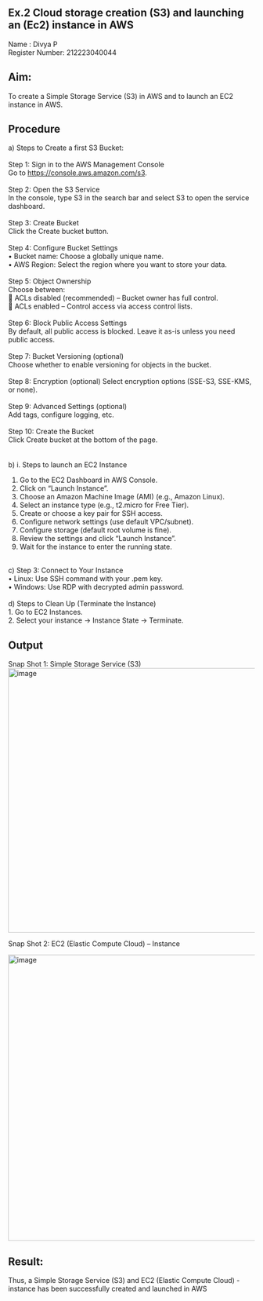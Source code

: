 ## Ex.2 Cloud storage creation (S3) and launching an (Ec2) instance in AWS

Name : Divya P <br>
Register Number: 212223040044

## Aim:
To create a Simple Storage Service (S3) in AWS and to launch an EC2 instance in AWS. <br> 
## Procedure
a)	Steps to Create a first S3 Bucket: <br> <br> 
Step 1: Sign in to the AWS Management Console <br>
Go to https://console.aws.amazon.com/s3. <br> <br> 
Step 2: Open the S3 Service <br>
In the console, type S3 in the search bar and select S3 to open the service dashboard. <br> <br> 
Step 3: Create Bucket <br> 
Click the Create bucket button. <br> <br> 
Step 4: Configure Bucket Settings <br> 
•	Bucket name: Choose a globally unique name. <br>
•	AWS Region: Select the region where you want to store your data. <br> <br> 
Step 5: Object Ownership <br> 
Choose between: <br>
	ACLs disabled (recommended) – Bucket owner has full control. <br>
	ACLs enabled – Control access via access control lists. <br> <br> 
Step 6: Block Public Access Settings <br> 
By default, all public access is blocked. Leave it as-is unless you need public access. <br> <br> 
Step 7: Bucket Versioning (optional) <br>
Choose whether to enable versioning for objects in the bucket. <br> <br> 
Step 8: Encryption (optional) 
Select encryption options (SSE-S3, SSE-KMS, or none). <br> <br> 
Step 9: Advanced Settings (optional) <br>
Add tags, configure logging, etc. <br> <br> 
Step 10: Create the Bucket <br>
Click Create bucket at the bottom of the page. <br>  <br>  
b)	i. Steps to launch an EC2 Instance <br>
1.	Go to the EC2 Dashboard in AWS Console. <br> 
2.	Click on “Launch Instance”. <br>
3.	Choose an Amazon Machine Image (AMI) (e.g., Amazon Linux). <br>
4.	Select an instance type (e.g., t2.micro for Free Tier). <br>
5.	Create or choose a key pair for SSH access. <br>
6.	Configure network settings (use default VPC/subnet). <br>
7.	Configure storage (default root volume is fine). <br>
8.	Review the settings and click “Launch Instance”. <br>
9.	Wait for the instance to enter the running state. <br>
<br> 
c)	Step 3: Connect to Your Instance <br>
•	Linux: Use SSH command with your .pem key. <br>
•	Windows: Use RDP with decrypted admin password. <br>
<br> 
d)	Steps to Clean Up (Terminate the Instance) <br>
1.	Go to EC2 Instances. <br>
2.	Select your instance → Instance State → Terminate. <br>


## Output 

Snap Shot 1: Simple Storage Service (S3)
 <img width="1004" height="539" alt="image" src="https://github.com/user-attachments/assets/0b9991b1-3d39-40e5-b7b9-f2d320762a80" />


Snap Shot 2:  EC2 (Elastic Compute Cloud) – Instance

<img width="981" height="583" alt="image" src="https://github.com/user-attachments/assets/2d8fab35-6b9c-40a2-9044-8feb871f3a6f" />




## Result:
Thus, a Simple Storage Service (S3) and EC2 (Elastic Compute Cloud) - instance has been successfully created and launched in AWS
 
